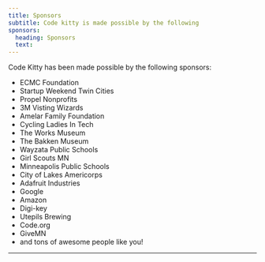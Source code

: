 ```yaml
---
title: Sponsors
subtitle: Code kitty is made possible by the following
sponsors:
  heading: Sponsors
  text: 
---
```


Code Kitty has been made possible by the following sponsors:
  - ECMC Foundation
  - Startup Weekend Twin Cities
  - Propel Nonprofits
  - 3M Visting Wizards
  - Amelar Family Foundation
  - Cycling Ladies In Tech
  - The Works Museum
  - The Bakken Museum
  - Wayzata Public Schools
  - Girl Scouts MN
  - Minneapolis Public Schools
  - City of Lakes Americorps
  - Adafruit Industries
  - Google
  - Amazon
  - Digi-key
  - Utepils Brewing
  - Code.org
  - GiveMN
  - and tons of awesome people like you!
---